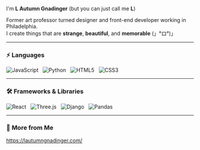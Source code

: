 I'm **L Autumn Gnadinger** (but you can just call me **L**)

Former art professor turned designer and front-end developer working in Philadelphia.  
I create things that are **strange**, **beautiful**, and **memorable** (」°ロ°)」

---

### ⚡ **Languages**

![JavaScript](https://img.shields.io/badge/JavaScript-F7DF1E?style=for-the-badge&logo=javascript&logoColor=white) &nbsp; 
![Python](https://img.shields.io/badge/Python-3776AB?style=for-the-badge&logo=python&logoColor=white) &nbsp; 
![HTML5](https://img.shields.io/badge/HTML5-E34F26?style=for-the-badge&logo=html5&logoColor=white) &nbsp; 
![CSS3](https://img.shields.io/badge/CSS3-1572B6?style=for-the-badge&logo=css3&logoColor=white) &nbsp;

---

### 🛠 **Frameworks & Libraries**  

![React](https://img.shields.io/badge/React-61DAFB?style=for-the-badge&logo=react&logoColor=black) &nbsp; 
![Three.js](https://img.shields.io/badge/Three.js-000000?style=for-the-badge&logo=three.js&logoColor=white) &nbsp; 
![Django](https://img.shields.io/badge/Django-092E20?style=for-the-badge&logo=django&logoColor=white) &nbsp; 
![Pandas](https://img.shields.io/badge/Pandas-150458?style=for-the-badge&logo=pandas&logoColor=white) &nbsp;

---

### 💖 **More from Me**  
https://lautumngnadinger.com/


